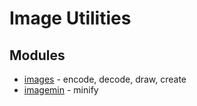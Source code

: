 # Image Utilities

## Modules

* [images](https://github.com/zhangyuanwei/node-images) - encode, decode, draw, create
* [imagemin](https://github.com/imagemin/imagemin) - minify
